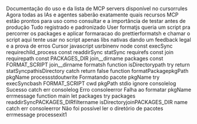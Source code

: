  Documentação do uso e da lista de MCP servers disponível no cursorrules
Agora todas as IAs e agentes saberão exatamente quais recursos MCP estão prontos para uso como consultar e a importância de testar antes de produção Tudo registrado e padronizado
User
formatjs queria um script pra percorrer os packages e aplicar formaracao do prettierformatsh e chamar o script aqui tente usar no script apenas libs nativas dando um feedback legal e a prova de erros
Cursor
javascript
usrbinenv node
const  execSync   requirechild_process
const  readdirSync statSync   requirefs
const  join   requirepath
const PACKAGES_DIR  join__dirname packages
const FORMAT_SCRIPT  join__dirname formatsh
function isDirectorypath 
try 
return statSyncpathisDirectory
 catch 
return false
function formatPackagepkgPath pkgName 
processstdoutwrite Formatando pacote pkgName 
try 
execSyncbash FORMAT_SCRIPT  cwd pkgPath stdio ignore 
consolelog Sucesso
 catch err 
consolelog Erro
consoleerror  Falha ao formatar pkgName errmessage
function main 
let packages
try 
packages  readdirSyncPACKAGES_DIRfiltername 
isDirectoryjoinPACKAGES_DIR name
 catch err 
consoleerror Não foi possível ler o diretório de pacotes errmessage
processexit1